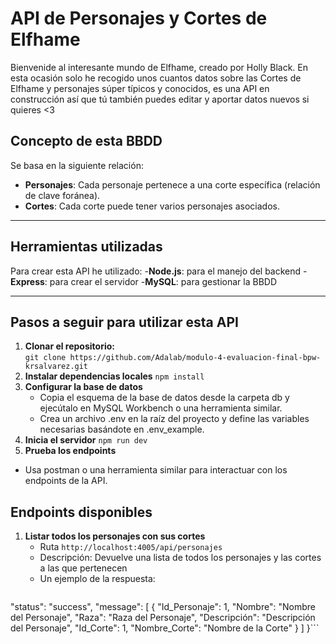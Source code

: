 # API de Personajes y Cortes de Elfhame

Bienvenide al interesante mundo de Elfhame, creado por Holly Black. En esta ocasión solo he recogido unos cuantos datos sobre las Cortes de Elfhame y personajes súper típicos y conocidos, es una API en construcción así que tú también puedes editar y aportar datos nuevos si quieres <3

## Concepto de esta BBDD

Se basa en la siguiente relación:
  - **Personajes**: Cada personaje pertenece a una corte específica (relación de clave foránea).
  - **Cortes**: Cada corte puede tener varios personajes asociados.

---

## Herramientas utilizadas

Para crear esta API he utilizado:
  -**Node.js**: para el manejo del backend
  -**Express**: para crear el servidor
  -**MySQL**: para gestionar la BBDD

---

## Pasos a seguir para utilizar esta API

1. **Clonar el repositorio:**   
  ``` git clone https://github.com/Adalab/modulo-4-evaluacion-final-bpw-krsalvarez.git ```
2. **Instalar dependencias locales**
   ```npm install```
3. **Configurar la base de datos**
   - Copia el esquema de la base de datos desde la carpeta db y ejecútalo en MySQL Workbench o una herramienta similar.
   - Crea un archivo .env en la raíz del proyecto y define las variables necesarias basándote en .env_example.
4. **Inicia el servidor**
   ```npm run dev```
5. **Prueba los endpoints**
  - Usa postman o una herramienta similar para interactuar con los endpoints de la API.

## Endpoints disponibles

1. **Listar todos los personajes con sus cortes**
   - Ruta ```http://localhost:4005/api/personajes```
   - Descripción: Devuelve una lista de todos los personajes y las cortes a las que pertenecen
   - Un ejemplo de la respuesta:
      ```json {
  "status": "success",
  "message": [
    {
      "Id_Personaje": 1,
      "Nombre": "Nombre del Personaje",
      "Raza": "Raza del Personaje",
      "Descripción": "Descripción del Personaje",
      "Id_Corte": 1,
      "Nombre_Corte": "Nombre de la Corte"
    }
  ]
}```

